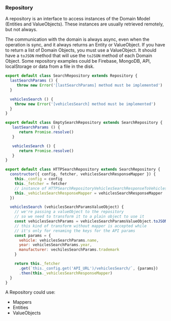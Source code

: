 ### **Repository**

A repository is an interface to access instances of the Domain Model (Entities and ValueObjects). These instances are usually retrieved remotely, but not always.

The communication with the domain is always async, even when the operation is sync, and it always returns an Entity or ValueObject. If you have to return a list of Domain Objects, you must use a ValueObject. It should have a `toJSON` method that will use the `toJSON` method of each Domain Object. Some repository examples could be Firebase, MongoDB, API, localStorage or data from a file in the disk.

```javascript
export default class SearchRepository extends Repository {
  lastSearchParams () {
     throw new Error('[lastSearchParams] method must be implemented')
  }

  vehiclesSearch () {
    throw new Error('[vehiclesSearch] method must be implemented')
  }
}

export default class EmptySearchRepository extends SearchRepository {
   lastSearchParams () {
      return Promise.resolve()
   }

   vehiclesSearch () {
      return Promise.resolve()
   }
}

export default class HTTPSearchRepository extends SearchRepository {
  constructor({ config, fetcher, vehiclesSearchResponseMapper }) {
    this._config = config
    this._fetcher = fetcher
    // instance of HTTPSearchRepositoryVehiclesSearchResponseToVehiclesValueObjectMapper
    this._vehiclesSearchResponseMapper = vehiclesSearchResponseMapper
  })

  vehiclesSearch (vehiclesSearchParamsValueObject) {
    // we're passing a valueObject to the repository
    // so we need to transform it to a plain object to use it
    const vehiclesSearchParams = vehiclesSearchParamsValueObject.toJSON()
    // this kind of transform without mapper is accepted while
    // it's only for renaming the keys for the API params
    const params = {
      vehicle: vehiclesSearchParams.name,
      year: vehiclesSearchParams.year,
      manufacturer: vechilesSearchParams.trademark
    }

    return this._fetcher
      .get(`this._config.get('API_URL')/vehiclesSearch/`, {params})
      .then(this._vehiclesSearchResponseMapper)
  }
}
```

A Repository could use:

* Mappers
* Entities
* ValueObjects
